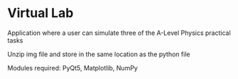 # Virtual Lab
Application where a user can simulate three of the A-Level Physics practical tasks


Unzip img file and store in the same location as the python file


Modules required:
PyQt5,
Matplotlib,
NumPy
